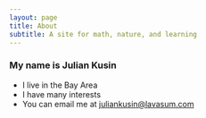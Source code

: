 ```yaml
---
layout: page
title: About
subtitle: A site for math, nature, and learning
---
```


### My name is Julian Kusin

- I live in the Bay Area
- I have many interests
- You can email me at juliankusin@lavasum.com
